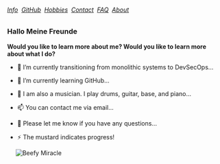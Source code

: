 ###### [Info](./MONOLITHIC.md)&nbsp; [GitHub](./GITHUB.md)&nbsp; [Hobbies](./HOBBIES.md)&nbsp; [Contact](./CONTACTUS.md)&nbsp; [FAQ](./FAQ.md)&nbsp; [About](./ABOUT.md)&nbsp;

### Hallo Meine Freunde

**Would you like to learn more about me? 
Would you like to learn more about what I do?** 



- 🔭 I’m currently transitioning from monolithic systems to DevSecOps...


                                                      
- 🌱 I’m currently learning GitHub...



- 🤔 I am also a musician. I play drums, guitar, base, and piano...



- 📫 You can contact me via email...



- 💬 Please let me know if you have any questions...



- ⚡ The mustard indicates progress!



&nbsp;&nbsp;&nbsp;&nbsp;&nbsp;![Beefy Miracle](https://fedoraproject.org/w/uploads/6/60/Hotdog.gif)
